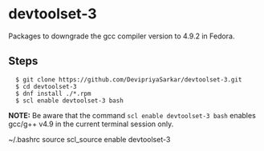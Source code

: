 # devtoolset-3

Packages to downgrade the gcc compiler version to 4.9.2 in Fedora.

## Steps
```
  $ git clone https://github.com/DevipriyaSarkar/devtoolset-3.git
  $ cd devtoolset-3
  $ dnf install ./*.rpm
  $ scl enable devtoolset-3 bash
```

**NOTE:** Be aware that the command `scl enable devtoolset-3 bash` enables gcc/g++ v4.9 in the current terminal session only.

~/.bashrc
source scl_source enable devtoolset-3
